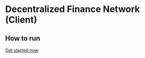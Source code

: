 # Decentralized Finance Network (Client)

## How to run

[Get started now](https://github.com/jeroenouw/HyperledgerFabricAngular/blob/master/docs/GETSTARTED.md)
